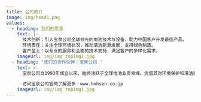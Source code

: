 ```yaml
---
title: 公司简介
image: img/head1.png
values:
  - heading: 我们的愿景
    text: |-
      技术创新：引入宝泉公司全球领先的电池技术与设备，助力中国客户开发最佳产品。
      环境责任：关注全球环境状况，推动清洁能源发展，支持绿色制造。
      客户至上：以专业的服务和全面的技术支持，满足客户的多样化需求。
    imageUrl: img/img_topimg1.jpg
  - heading: "我们的合作伙伴：宝泉公司 "
    text: >-
      宝泉公司自1993年成立以来，始终活跃于全球电池业务领域。凭借其对环境保护和清洁能源的关注，宝泉公司开发出满足客户需求的创新设备，助力全球电池行业的技术革新。

      访问宝泉公司官网了解更多：www.hohsen.co.jp
    imageUrl: img/img_topimg1.jpg
---
```

